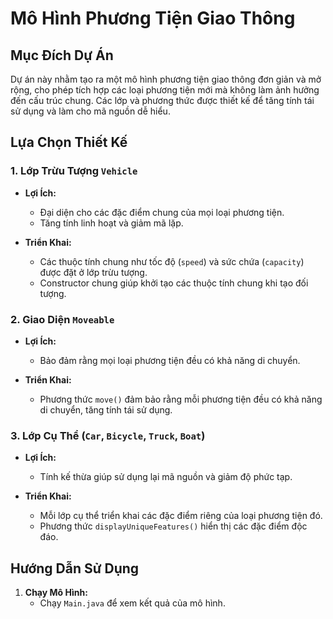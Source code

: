 # Mô Hình Phương Tiện Giao Thông

## Mục Đích Dự Án

Dự án này nhằm tạo ra một mô hình phương tiện giao thông đơn giản và mở rộng, cho phép tích hợp các loại phương tiện mới mà không làm ảnh hưởng đến cấu trúc chung. Các lớp và phương thức được thiết kế để tăng tính tái sử dụng và làm cho mã nguồn dễ hiểu.

## Lựa Chọn Thiết Kế

### 1. **Lớp Trừu Tượng `Vehicle`**

- **Lợi Ích:**
  - Đại diện cho các đặc điểm chung của mọi loại phương tiện.
  - Tăng tính linh hoạt và giảm mã lặp.

- **Triển Khai:**
  - Các thuộc tính chung như tốc độ (`speed`) và sức chứa (`capacity`) được đặt ở lớp trừu tượng.
  - Constructor chung giúp khởi tạo các thuộc tính chung khi tạo đối tượng.

### 2. **Giao Diện `Moveable`**

- **Lợi Ích:**
  - Bảo đảm rằng mọi loại phương tiện đều có khả năng di chuyển.

- **Triển Khai:**
  - Phương thức `move()` đảm bảo rằng mỗi phương tiện đều có khả năng di chuyển, tăng tính tái sử dụng.

### 3. **Lớp Cụ Thể (`Car`, `Bicycle`, `Truck`, `Boat`)**

- **Lợi Ích:**
  - Tính kế thừa giúp sử dụng lại mã nguồn và giảm độ phức tạp.

- **Triển Khai:**
  - Mỗi lớp cụ thể triển khai các đặc điểm riêng của loại phương tiện đó.
  - Phương thức `displayUniqueFeatures()` hiển thị các đặc điểm độc đáo.

## Hướng Dẫn Sử Dụng

1. **Chạy Mô Hình:**
   - Chạy `Main.java` để xem kết quả của mô hình.
  
